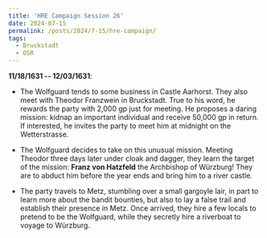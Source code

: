 ```yaml
---
title: 'HRE Campaign Session 26'
date: 2024-07-15
permalink: /posts/2024/7-15/hre-campaign/
tags:
  - Bruckstadt
  - OSR
---
```



**11/18/1631 -- 12/03/1631**:


- The Wolfguard tends to some business in Castle Aarhorst. They also meet with Theodor Franzwein in Bruckstadt. True to his word, he rewards the party with 2,000 gp just for meeting. He proposes a daring mission: kidnap an important individual and receive 50,000 gp in return. If interested, he invites the party to meet him at midnight on the Wetterstrasse.

- The Wolfguard decides to take on this unusual mission. Meeting Theodor three days later under cloak and dagger, they learn the target of the mission: **Franz von Hatzfeld** the Archbishop of Würzburg! They are to abduct him before the year ends and bring him to a river castle.

- The party travels to Metz, stumbling over a small gargoyle lair, in part to learn more about the bandit bounties, but also to lay a false trail and establish their presence in Metz. Once arrived, they hire a few locals to pretend to be the Wolfguard, while they secretly hire a riverboat to voyage to Würzburg.